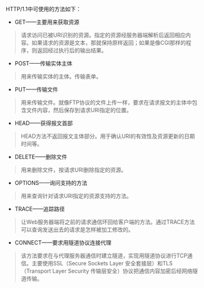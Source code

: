HTTP/1.1中可使用的方法如下：

* GET——主要用来获取资源

> 请求访问已被URI识别的资源。指定的资源经服务器端解析后返回相应内容。如果请求的资源是文本，那就保持原样返回；如果是像CGI那样的程序，则返回经过执行后的输出结果。

* POST——传输实体主体

> 用来传输实体的主体。传输表单。

* PUT——传输文件

> 用来传输文件。就像FTP协议的文件上传一样，要求在请求报文的主体中包含文件内容，然后保存到请求URI指定的位置。

* HEAD——获得报文首部

> HEAD方法不返回报文主体部分。用于确认URI的有效性及资源更新的日期时间等。

* DELETE——删除文件

> 用来删除文件，按请求URI删除指定的资源。

* OPTIONS——询问支持的方法

> 用来查询针对请求URI指定的资源支持的方法。

* TRACE——追踪路径

> 让Web服务器端将之前的请求通信环回给客户端的方法。通过TRACE方法可以查询发送出去的请求是怎样被加工修改的。

* CONNECT——要求用隧道协议连接代理

> 该方法要求在与代理服务器通信时建立隧道，实现用隧道协议进行TCP通信。主要使用SSL（Secure Sockets Layer 安全套接层）和TLS（Transport Layer Security 传输层安全）协议把通信内容加密后经网络隧道传输。

